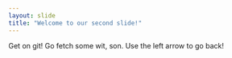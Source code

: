 ```yaml
---
layout: slide
title: "Welcome to our second slide!"
---
```

Get on git! Go fetch some wit, son.
Use the left arrow to go back!